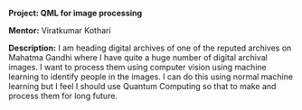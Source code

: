 **Project: QML for image processing**

**Mentor:** Viratkumar Kothari

**Description:** I am heading digital archives of one of the reputed archives on Mahatma Gandhi where I have quite a huge number of digital archival images. I want to process them using computer vision using machine learning  to identify people in the images. I can do this using normal machine learning but I feel I should use Quantum Computing so that to make and process them for long future.
